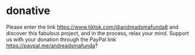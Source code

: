 # donative
Please enter the link https://www.tiktok.com/@andreadsmafunda8 and discover this fabulous project, and in the process, relax your mind. Support us with your donation through the PayPal link https://paypal.me/andreadsmafunda?
